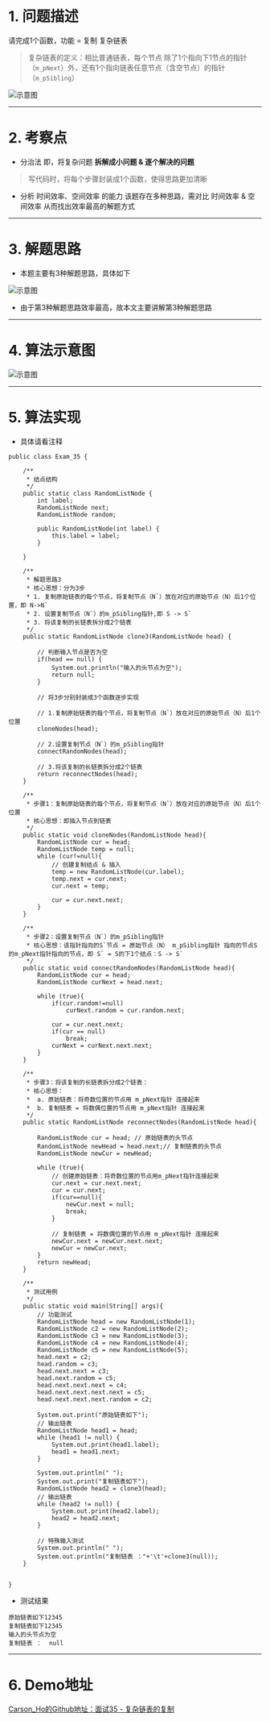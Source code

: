 # 1. 问题描述
请完成1个函数，功能 = 复制 复杂链表
>复杂链表的定义：相比普通链表，每个节点 除了1个指向下1节点的指针（`m_pNext`）外，还有1个指向链表任意节点（含空节点）的指针（`m_pSibling`）

![示意图](http://upload-images.jianshu.io/upload_images/944365-9444d7afc54cdd92.png?imageMogr2/auto-orient/strip%7CimageView2/2/w/1240)


***
# 2. 考察点
- 分治法
即，将复杂问题 **拆解成小问题 & 逐个解决的问题**
>写代码时，将每个步骤封装成1个函数，使得思路更加清晰

- 分析 时间效率、空间效率 的能力
该题存在多种思路，需对比 时间效率 & 空间效率 从而找出效率最高的解题方式

***
# 3. 解题思路
- 本题主要有3种解题思路，具体如下

![示意图](http://upload-images.jianshu.io/upload_images/944365-e4a46f821834b4f5.png?imageMogr2/auto-orient/strip%7CimageView2/2/w/1240)





- 由于第3种解题思路效率最高，故本文主要讲解第3种解题思路


***
# 4. 算法示意图
![示意图](http://upload-images.jianshu.io/upload_images/944365-80cd540ee5182e22.png?imageMogr2/auto-orient/strip%7CimageView2/2/w/1240)




***
# 5. 算法实现
- 具体请看注释

```
public class Exam_35 {

    /**
     * 结点结构
     */
    public static class RandomListNode {
        int label;
        RandomListNode next;
        RandomListNode random;

        public RandomListNode(int label) {
            this.label = label;
        }

    }

    /**
     * 解题思路3
     * 核心思想：分为3步
     * 1. 复制原始链表的每个节点，将复制节点（N`）放在对应的原始节点（N）后1个位置，即 N->N`
     * 2. 设置复制节点（N`）的m_pSibling指针,即 S -> S`
     * 3. 将该复制的长链表拆分成2个链表
     */
    public static RandomListNode clone3(RandomListNode head) {

        // 判断输入节点是否为空
        if(head == null) {
            System.out.println("输入的头节点为空");
            return null;
        }

        // 将3步分别封装成3个函数逐步实现

        // 1.复制原始链表的每个节点，将复制节点（N`）放在对应的原始节点（N）后1个位置
        cloneNodes(head);

        // 2.设置复制节点（N`）的m_pSibling指针
        connectRandomNodes(head);

        // 3.将该复制的长链表拆分成2个链表
        return reconnectNodes(head);
    }

    /**
     * 步骤1：复制原始链表的每个节点，将复制节点（N`）放在对应的原始节点（N）后1个位置
     * 核心思想：即插入节点到链表
     */
    public static void cloneNodes(RandomListNode head){
        RandomListNode cur = head;
        RandomListNode temp = null;
        while (cur!=null){
            // 创建复制结点 & 插入
            temp = new RandomListNode(cur.label);
            temp.next = cur.next;
            cur.next = temp;

            cur = cur.next.next;
        }
    }

    /**
     * 步骤2：设置复制节点（N`）的m_pSibling指针
     * 核心思想：该指针指向的S`节点 = 原始节点（N） m_pSibling指针 指向的节点S的m_pNext指针指向的节点，即 S` = S的下1个结点：S -> S`
     */
    public static void connectRandomNodes(RandomListNode head){
        RandomListNode cur = head;
        RandomListNode curNext = head.next;

        while (true){
            if(cur.random!=null)
                curNext.random = cur.random.next;

            cur = cur.next.next;
            if(cur == null)
                break;
            curNext = curNext.next.next;
        }
    }

    /**
     * 步骤3：将该复制的长链表拆分成2个链表：
     * 核心思想：
     *  a. 原始链表：将奇数位置的节点用 m_pNext指针 连接起来
     *  b. 复制链表 = 将数偶位置的节点用 m_pNext指针 连接起来
     */
    public static RandomListNode reconnectNodes(RandomListNode head){

        RandomListNode cur = head; // 原始链表的头节点
        RandomListNode newHead = head.next;// 复制链表的头节点
        RandomListNode newCur = newHead;

        while (true){
            // 创建原始链表：将奇数位置的节点用m_pNext指针连接起来
            cur.next = cur.next.next;
            cur = cur.next;
            if(cur==null){
                newCur.next = null;
                break;
            }

            // 复制链表 = 将数偶位置的节点用 m_pNext指针 连接起来
            newCur.next = newCur.next.next;
            newCur = newCur.next;
        }
        return newHead;
    }

    /**
     * 测试用例
     */
    public static void main(String[] args){
        // 功能测试
        RandomListNode head = new RandomListNode(1);
        RandomListNode c2 = new RandomListNode(2);
        RandomListNode c3 = new RandomListNode(3);
        RandomListNode c4 = new RandomListNode(4);
        RandomListNode c5 = new RandomListNode(5);
        head.next = c2;
        head.random = c3;
        head.next.next = c3;
        head.next.random = c5;
        head.next.next.next = c4;
        head.next.next.next.next = c5;
        head.next.next.next.random = c2;

        System.out.print("原始链表如下");
        // 输出链表
        RandomListNode head1 = head;
        while (head1 != null) {
            System.out.print(head1.label);
            head1 = head1.next;
        }

        System.out.println(" ");
        System.out.print("复制链表如下");
        RandomListNode head2 = clone3(head);
        // 输出链表
        while (head2 != null) {
            System.out.print(head2.label);
            head2 = head2.next;
        }

        // 特殊输入测试
        System.out.println(" ");
        System.out.println("复制链表 ："+'\t'+clone3(null));
    }


}
```

- 测试结果

```
原始链表如下12345 
复制链表如下12345 
输入的头节点为空
复制链表 ：	null
```

***
# 6. Demo地址
[Carson_Ho的Github地址：面试35 - 复杂链表的复制](https://github.com/Carson-Ho/AlgorithmLearning)